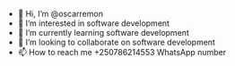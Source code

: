 - 👋 Hi, I’m @oscarremon
- 👀 I’m interested in software development
- 🌱 I’m currently learning software development
- 💞️ I’m looking to collaborate on software development
- 📫 How to reach me +250786214553 WhatsApp number

<!---
oscarremon/oscarremon is a ✨ special ✨ repository because its `README.md` (this file) appears on your GitHub profile.
You can click the Preview link to take a look at your changes.
--->
